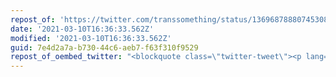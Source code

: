 ```yaml
---
repost_of: 'https://twitter.com/transsomething/status/1369687888074530817?s=12'
date: '2021-03-10T16:36:33.562Z'
modified: '2021-03-10T16:36:33.562Z'
guid: 7e4d2a7a-b730-44c6-aeb7-f63f310f9529
repost_of_oembed_twitter: "<blockquote class=\"twitter-tweet\"><p lang=\"en\" dir=\"ltr\">I&#39;m sure the random men who crawl in their cars just behind me when I&#39;m out running would immediately stop if I got my passport changed to have an M on it \U0001F644</p>&mdash; Natalie (@Transsomething) <a href=\"https://twitter.com/Transsomething/status/1369687888074530817?ref_src=twsrc%5Etfw\">March 10, 2021</a></blockquote>\n<script async src=\"https://platform.twitter.com/widgets.js\" charset=\"utf-8\"></script>\n"
---
```

 
